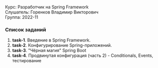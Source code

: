 Курс: Разработчик на Spring Framework\
Слушатель: Горенков Владимир Викторович\
Группа: 2022-11

### Список заданий
1. **task-1**. Введение в Spring Framework.
2. **task-2**. Конфигурирование Spring-приложений.
3. **task-3**. "Чёрная магия" Spring Boot
4. **task-4**. Продвинутая конфигурация (часть 2) - Conditionals, Events, тестирование